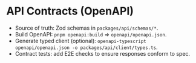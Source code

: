 # API Contracts (OpenAPI)

- Source of truth: Zod schemas in `packages/api/schemas/*`.
- Build OpenAPI: `pnpm openapi:build` ⇒ `openapi/openapi.json`.
- Generate typed client (optional): `openapi-typescript openapi/openapi.json -o packages/api/client/types.ts`.
- Contract tests: add E2E checks to ensure responses conform to spec.
